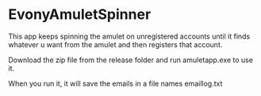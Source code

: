 # EvonyAmuletSpinner

This app keeps spinning the amulet on unregistered accounts until it finds whatever u want from the amulet and then registers that account.

Download the zip file from the release folder and run amuletapp.exe to use it.

When you run it, it will save the emails in a file names emaillog.txt
